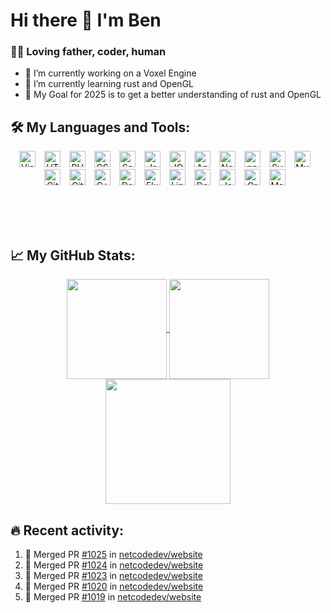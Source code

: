 # Hi there 👋 I'm Ben 
### ✌🏻 Loving father, coder, human

- 🔭 I’m currently working on a Voxel Engine
- 🌱 I’m currently learning rust and OpenGL
- 🥅 My Goal for 2025 is to get a better understanding of rust and OpenGL

## 🛠️ My Languages and Tools:

<div align="center">
<img title="VSCode" alt="Visual Studio Code" width="26px" src="https://cdn.jsdelivr.net/gh/devicons/devicon/icons/vscode/vscode-original.svg" style="padding-right:10px;" />
<img title="HTML5" alt="HTML5" width="26px" src="https://cdn.jsdelivr.net/gh/devicons/devicon/icons/html5/html5-original.svg" style="padding-right:10px;" />
<img title="PHP" alt="PHP" width="26px" src="https://cdn.jsdelivr.net/gh/devicons/devicon/icons/php/php-original.svg" style="padding-right:10px;" />
<img title="CSS3" alt="CSS3" width="26px" src="https://cdn.jsdelivr.net/gh/devicons/devicon/icons/css3/css3-original.svg" style="padding-right:10px;" />
<img title="Sass/Scss" alt="Sass" width="26px" src="https://cdn.jsdelivr.net/gh/devicons/devicon/icons/sass/sass-original.svg" style="padding-right:10px;" />
<img title="JavaScript" alt="JavaScript" width="26px" src="https://cdn.jsdelivr.net/gh/devicons/devicon/icons/javascript/javascript-original.svg" style="padding-right:10px;" />
<img title="JQuery" alt="JQuery" width="26px" src="https://cdn.jsdelivr.net/gh/devicons/devicon/icons/jquery/jquery-original.svg" style="padding-right:10px;" />
<img title="Apache2" alt="Apache2" width="26px" src="https://cdn.jsdelivr.net/gh/devicons/devicon/icons/apache/apache-original.svg" style="padding-right:10px;" />
<img title="NodeJS" alt="Node.js" width="26px" src="https://cdn.jsdelivr.net/gh/devicons/devicon/icons/nodejs/nodejs-original.svg" style="padding-right:10px;" />
<img title="npm" alt="npm" width="26px" src="https://cdn.jsdelivr.net/gh/devicons/devicon/icons/npm/npm-original-wordmark.svg" style="padding-right:10px;" />
<img title="Svelte" alt="Svelte" width="26px" src="https://cdn.jsdelivr.net/gh/devicons/devicon/icons/svelte/svelte-original.svg" style="padding-right:10px;" />
<img title="SQL/MySQL/MariaDB" alt="MySQL" width="26px" src="https://cdn.jsdelivr.net/gh/devicons/devicon/icons/mysql/mysql-original.svg" style="padding-right:10px;" />
<img title="Git" alt="Git" width="26px" src="https://cdn.jsdelivr.net/gh/devicons/devicon/icons/git/git-original.svg" style="padding-right:10px;" />
<img title="GitHub" alt="GitHub" width="26px" src="https://user-images.githubusercontent.com/3369400/139447912-e0f43f33-6d9f-45f8-be46-2df5bbc91289.png" style="padding-right:10px;" />
<img title="C/C++" alt="C++" width="26px" src="https://cdn.jsdelivr.net/gh/devicons/devicon/icons/cplusplus/cplusplus-original.svg" style="padding-right:10px;" />
<img title="Dart" alt="Dart" width="26px" src="https://cdn.jsdelivr.net/gh/devicons/devicon/icons/dart/dart-original.svg" style="padding-right:10px;" />
<img title="Flutter" alt="Flutter" width="26px" src="https://cdn.jsdelivr.net/gh/devicons/devicon/icons/flutter/flutter-original.svg" style="padding-right:10px;" />
<img title="Linux" alt="Linux" width="26px" src="https://cdn.jsdelivr.net/gh/devicons/devicon/icons/linux/linux-original.svg" style="padding-right:10px;" />
<img title="Debian" alt="Debian" width="26px" src="https://cdn.jsdelivr.net/gh/devicons/devicon/icons/debian/debian-original.svg" style="padding-right:10px;" />
<img title="Java" alt="Java" width="26px" src="https://cdn.jsdelivr.net/gh/devicons/devicon/icons/java/java-original.svg" style="padding-right:10px;" />
<img title="Gradle" alt="Gradle" width="26px" src="https://cdn.jsdelivr.net/gh/devicons/devicon/icons/gradle/gradle-plain.svg" style="padding-right:10px;" />
<img title="Markdown" alt="Markdown" width="26px" src="https://cdn.jsdelivr.net/gh/devicons/devicon/icons/markdown/markdown-original.svg" style="padding-right:10px;" />
 </div>

<br><br><br>

## 📈 My GitHub Stats:
<div align="center">
<a href="https://github.com/N3TC0D3/">
  <img align="center" height="160px" src="https://github-readme-stats.vercel.app/api?username=netcodedev&show_icons=true&hide_border=false&title_color=427fed&icon_color=427fed&bg_color=09131B&text_color=ffffff&border_color=0c1a25" />
</a>
<a href="https://github.com/N3TC0D3/">
  <img align="center" height="160px" src="https://github-readme-stats.vercel.app/api/top-langs/?username=netcodedev&layout=compact&hide_border=false&title_color=427fed&icon_color=427fed&bg_color=09131B&text_color=ffffff&border_color=0c1a25" />
</a>
 </div>
 <div align="center">
<a href="https://github.com/netcodedev/">
        <img align="center" src="http://github-readme-streak-stats.herokuapp.com?user=netcodedev&hide_border=true&date_format=j%20M%5B%20Y%5D&theme=github-dark-blue" height="200" />
    </a>
 </div>

## 🔥 Recent activity:

<!--START_SECTION:activity-->
1. 🎉 Merged PR [#1025](https://github.com/netcodedev/website/pull/1025) in [netcodedev/website](https://github.com/netcodedev/website)
2. 🎉 Merged PR [#1024](https://github.com/netcodedev/website/pull/1024) in [netcodedev/website](https://github.com/netcodedev/website)
3. 🎉 Merged PR [#1023](https://github.com/netcodedev/website/pull/1023) in [netcodedev/website](https://github.com/netcodedev/website)
4. 🎉 Merged PR [#1020](https://github.com/netcodedev/website/pull/1020) in [netcodedev/website](https://github.com/netcodedev/website)
5. 🎉 Merged PR [#1019](https://github.com/netcodedev/website/pull/1019) in [netcodedev/website](https://github.com/netcodedev/website)
<!--END_SECTION:activity-->

[bitbite]: https://github.com/bitbitedev
